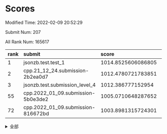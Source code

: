 # Scores

Modified Time: 2022-02-09 20:52:29

Submit Num: 207

All Rank Num: 165617

| rank |               submit               |       score        |       sigma        | pk_num |
| :--- | :--------------------------------- | :----------------- | :----------------- | :----- |
| 1    | jsonzb.test.test_1                 | 1014.8525606086805 | 0.8503292599561253 | 3203   |
| 2    | cpp.21_12_24.submission-2b2ea0d7   | 1012.4780721783851 | 0.8211589918907469 | 3199   |
| 3    | jsonzb.test.submission_level_4     | 1012.386777152954  | 0.8024364067218239 | 3203   |
| 55   | cpp.2022_01_09.submission-5b0e3de2 | 1005.0710648287652 | 0.7237282494533025 | 3203   |
| 72   | cpp.2022_01_09.submission-816672bd | 1003.8981315724301 | 0.7207803008846484 | 3204   |


<details>
<summary>全部</summary>

| rank |                 submit                 |       score        |       sigma        | pk_num |
| :--- | :------------------------------------- | :----------------- | :----------------- | :----- |
| 1    | jsonzb.test.test_1                     | 1014.8525606086805 | 0.8503292599561253 | 3203   |
| 2    | cpp.21_12_24.submission-2b2ea0d7       | 1012.4780721783851 | 0.8211589918907469 | 3199   |
| 3    | jsonzb.test.submission_level_4         | 1012.386777152954  | 0.8024364067218239 | 3203   |
| 4    | gobigger.level_3.submission_level_3_46 | 1011.7395742335849 | 0.7662989588143981 | 3202   |
| 5    | gobigger.level_3.submission_level_3_24 | 1011.4591056931872 | 0.7681206852623095 | 3205   |
| 6    | gobigger.level_3.submission_level_3_36 | 1011.1282556684807 | 0.7684555239386011 | 3199   |
| 7    | gobigger.level_3.submission_level_3_28 | 1010.9977895226153 | 0.787688241740524  | 3200   |
| 8    | gobigger.level_3.submission_level_3_19 | 1010.9792737094325 | 0.7714631888693585 | 3198   |
| 9    | gobigger.level_3.submission_level_3_7  | 1010.8719148446845 | 0.7699732188976879 | 3201   |
| 10   | gobigger.level_3.submission_level_3_0  | 1010.8366462857205 | 0.7611846417482707 | 3201   |
| 11   | gobigger.level_3.submission_level_3_40 | 1010.79714503203   | 0.775565922636594  | 3194   |
| 12   | gobigger.level_3.submission_level_3_41 | 1010.7233722318751 | 0.7538406372774548 | 3191   |
| 13   | gobigger.level_3.submission_level_3_15 | 1010.5870913637203 | 0.7694390766738967 | 3204   |
| 14   | gobigger.level_3.submission_level_3_39 | 1010.5456791050004 | 0.7732993001298749 | 3198   |
| 15   | gobigger.level_3.submission_level_3_31 | 1010.5409738763632 | 0.776369584902778  | 3201   |
| 16   | gobigger.level_3.submission_level_3_22 | 1010.5404182366243 | 0.7824667502845039 | 3204   |
| 17   | gobigger.level_3.submission_level_3_20 | 1010.5336376187194 | 0.7810834471639361 | 3201   |
| 18   | gobigger.level_3.submission_level_3_1  | 1010.5105089576704 | 0.773369784332845  | 3206   |
| 19   | gobigger.level_3.submission_level_3_32 | 1010.49406399445   | 0.751783349356817  | 3201   |
| 20   | gobigger.level_3.submission_level_3_43 | 1010.4561072603225 | 0.7736317265727168 | 3202   |
| 21   | gobigger.level_3.submission_level_3_8  | 1010.4477979804374 | 0.7580150038502079 | 3196   |
| 22   | gobigger.level_3.submission_level_3_21 | 1010.4386603707427 | 0.7572863183940195 | 3196   |
| 23   | gobigger.level_3.submission_level_3_34 | 1010.4072565235149 | 0.749736096384464  | 3202   |
| 24   | gobigger.level_3.submission_level_3_12 | 1010.3595587461938 | 0.7606166327000153 | 3201   |
| 25   | gobigger.level_3.submission_level_3_30 | 1010.3206563769276 | 0.7666377976675472 | 3202   |
| 26   | gobigger.level_3.submission_level_3_11 | 1010.3187384672025 | 0.7676103557080014 | 3198   |
| 27   | gobigger.level_3.submission_level_3_48 | 1010.2988645670547 | 0.7957422844234255 | 3203   |
| 28   | gobigger.level_3.submission_level_3_25 | 1010.2722458047681 | 0.7793900406624752 | 3194   |
| 29   | gobigger.level_3.submission_level_3_2  | 1010.1560361055626 | 0.7582294589560985 | 3199   |
| 30   | gobigger.level_3.submission_level_3_47 | 1010.1115122856066 | 0.751243893380514  | 3196   |
| 31   | gobigger.level_3.submission_level_3_10 | 1009.9609059787886 | 0.7714269705605655 | 3204   |
| 32   | gobigger.level_3.submission_level_3_27 | 1009.9102913392637 | 0.7761816181043787 | 3199   |
| 33   | gobigger.level_3.submission_level_3_42 | 1009.8804606236056 | 0.7582247960303834 | 3198   |
| 34   | gobigger.level_3.submission_level_3_29 | 1009.8773571328092 | 0.770440975024385  | 3198   |
| 35   | gobigger.level_3.submission_level_3_35 | 1009.8716133155142 | 0.7497741944710503 | 3196   |
| 36   | gobigger.level_3.submission_level_3_14 | 1009.836071377405  | 0.7647664152823282 | 3199   |
| 37   | gobigger.level_3.submission_level_3_23 | 1009.7615341986472 | 0.7407198769280434 | 3201   |
| 38   | gobigger.level_3.submission_level_3_26 | 1009.7595162676932 | 0.7592358859768515 | 3199   |
| 39   | gobigger.level_3.submission_level_3_4  | 1009.5763550447967 | 0.7417064110546141 | 3205   |
| 40   | gobigger.level_3.submission_level_3_9  | 1009.5193959643839 | 0.7449802068587988 | 3201   |
| 41   | gobigger.level_3.submission_level_3_16 | 1009.4944580104054 | 0.7639144480248105 | 3197   |
| 42   | gobigger.level_3.submission_level_3_5  | 1009.4843660905485 | 0.7579557299661671 | 3197   |
| 43   | gobigger.level_3.submission_level_3_3  | 1009.4601422742563 | 0.7357946272425605 | 3201   |
| 44   | gobigger.level_3.submission_level_3_17 | 1009.4510482299511 | 0.7525665845263109 | 3204   |
| 45   | gobigger.level_3.submission_level_3_18 | 1009.343785859487  | 0.7640737826163526 | 3199   |
| 46   | gobigger.level_3.submission_level_3_44 | 1009.3348013228573 | 0.7615432550985995 | 3202   |
| 47   | gobigger.level_3.submission_level_3_6  | 1009.208892187364  | 0.7561789563004754 | 3199   |
| 48   | gobigger.level_3.submission_level_3_45 | 1009.1997101838541 | 0.7210410594414701 | 3202   |
| 49   | gobigger.level_3.submission_level_3_38 | 1009.1479055732004 | 0.7416852235521307 | 3200   |
| 50   | gobigger.level_3.submission_level_3_13 | 1009.0564989423    | 0.7561954009564096 | 3199   |
| 51   | gobigger.level_3.submission_level_3_49 | 1008.8178637483139 | 0.7424851098909176 | 3205   |
| 52   | gobigger.level_3.submission_level_3_37 | 1008.74063488156   | 0.7448077643090641 | 3196   |
| 53   | gobigger.level_3.submission_level_3_33 | 1008.2126825163243 | 0.7419732477727755 | 3201   |
| 54   | gobigger.level_1.submission_level_1_17 | 1005.1994039238122 | 0.7174775853145011 | 3203   |
| 55   | cpp.2022_01_09.submission-5b0e3de2     | 1005.0710648287652 | 0.7237282494533025 | 3203   |
| 56   | gobigger.level_1.submission_level_1_19 | 1004.9970244706413 | 0.7123322534900381 | 3199   |
| 57   | gobigger.level_1.submission_level_1_26 | 1004.9258564754556 | 0.7166773355016566 | 3202   |
| 58   | gobigger.level_1.submission_level_1_31 | 1004.8384778140082 | 0.7123336106249949 | 3201   |
| 59   | gobigger.level_1.submission_level_1_1  | 1004.5811187476617 | 0.7093647179960546 | 3202   |
| 60   | gobigger.level_1.submission_level_1_41 | 1004.4508817193057 | 0.718024708858299  | 3195   |
| 61   | gobigger.level_1.submission_level_1_23 | 1004.3472466305343 | 0.7272944274381208 | 3204   |
| 62   | gobigger.level_1.submission_level_1_36 | 1004.3321447959024 | 0.7315792706669451 | 3203   |
| 63   | gobigger.level_1.submission_level_1_7  | 1004.3208433878877 | 0.7232112374942214 | 3199   |
| 64   | gobigger.level_1.submission_level_1_10 | 1004.254190644161  | 0.7213206870564643 | 3206   |
| 65   | gobigger.level_1.submission_level_1_48 | 1004.2488361423227 | 0.7097720206065029 | 3200   |
| 66   | gobigger.level_1.submission_level_1_46 | 1004.2140892617458 | 0.7215775585444879 | 3202   |
| 67   | gobigger.level_1.submission_level_1_13 | 1004.2114801739551 | 0.701556384707826  | 3200   |
| 68   | gobigger.level_1.submission_level_1_18 | 1004.181709940563  | 0.7151356938322072 | 3203   |
| 69   | gobigger.level_1.submission_level_1_14 | 1004.1500896135176 | 0.7314446833790959 | 3201   |
| 70   | gobigger.level_1.submission_level_1_49 | 1003.9806192126382 | 0.7158753341207806 | 3201   |
| 71   | gobigger.level_1.submission_level_1_4  | 1003.9406191939445 | 0.7206088644014248 | 3199   |
| 72   | cpp.2022_01_09.submission-816672bd     | 1003.8981315724301 | 0.7207803008846484 | 3204   |
| 73   | gobigger.level_1.submission_level_1_38 | 1003.7964594836443 | 0.7137425829794721 | 3196   |
| 74   | gobigger.level_1.submission_level_1_20 | 1003.7389561607371 | 0.707649670280761  | 3200   |
| 75   | gobigger.level_1.submission_level_1_34 | 1003.5567848793717 | 0.7140928241778535 | 3199   |
| 76   | gobigger.level_1.submission_level_1_2  | 1003.5292101594522 | 0.7034706174484106 | 3204   |
| 77   | gobigger.level_1.submission_level_1_43 | 1003.5216854471747 | 0.7171184745190745 | 3205   |
| 78   | gobigger.level_1.submission_level_1_21 | 1003.4263110675068 | 0.7241384630793825 | 3201   |
| 79   | gobigger.level_1.submission_level_1_29 | 1003.3905553317037 | 0.7177291497682464 | 3200   |
| 80   | gobigger.level_1.submission_level_1_8  | 1003.3830113432178 | 0.7064370325572766 | 3199   |
| 81   | gobigger.level_1.submission_level_1_33 | 1003.3485247340452 | 0.7186257556575347 | 3196   |
| 82   | gobigger.level_1.submission_level_1_3  | 1003.3304927752811 | 0.7009930951013175 | 3206   |
| 83   | gobigger.level_1.submission_level_1_9  | 1003.3258840252782 | 0.718128189609535  | 3205   |
| 84   | gobigger.level_1.submission_level_1_11 | 1003.2950111957663 | 0.7219336299558081 | 3203   |
| 85   | gobigger.level_1.submission_level_1_27 | 1003.2502610697626 | 0.7213486419880742 | 3194   |
| 86   | gobigger.level_1.submission_level_1_6  | 1003.2025428063598 | 0.7198586093174492 | 3197   |
| 87   | gobigger.level_1.submission_level_1_28 | 1003.1011044194778 | 0.7174390250231318 | 3202   |
| 88   | gobigger.level_1.submission_level_1_24 | 1003.0830556849093 | 0.7245563899940362 | 3204   |
| 89   | gobigger.level_1.submission_level_1_40 | 1003.0495205989442 | 0.7178063365874234 | 3202   |
| 90   | gobigger.level_1.submission_level_1_39 | 1003.0044269886503 | 0.7206938943127561 | 3200   |
| 91   | gobigger.level_1.submission_level_1_35 | 1002.9796293547087 | 0.7149986802866665 | 3200   |
| 92   | gobigger.level_1.submission_level_1_32 | 1002.9149336978633 | 0.7109256529736053 | 3199   |
| 93   | gobigger.level_1.submission_level_1_12 | 1002.8853068481018 | 0.7275288944039138 | 3202   |
| 94   | gobigger.level_1.submission_level_1_30 | 1002.6919035883565 | 0.7232221919568182 | 3200   |
| 95   | gobigger.level_1.submission_level_1_15 | 1002.6755891441637 | 0.7138551139259887 | 3203   |
| 96   | gobigger.level_1.submission_level_1_25 | 1002.5978613429908 | 0.7102697254764972 | 3203   |
| 97   | gobigger.level_1.submission_level_1_44 | 1002.5706908674866 | 0.7201437261214308 | 3204   |
| 98   | gobigger.level_1.submission_level_1_16 | 1002.514974504883  | 0.7135660227666674 | 3196   |
| 99   | gobigger.level_1.submission_level_1_42 | 1002.3248590608364 | 0.7233777929968793 | 3201   |
| 100  | gobigger.level_1.submission_level_1_0  | 1002.2989326036653 | 0.7167943728385049 | 3206   |
| 101  | gobigger.level_1.submission_level_1_47 | 1002.2436526976741 | 0.7143843138883752 | 3199   |
| 102  | gobigger.level_1.submission_level_1_5  | 1001.9691792385212 | 0.7213485023915213 | 3197   |
| 103  | gobigger.level_1.submission_level_1_22 | 1001.769802900746  | 0.7148716381693038 | 3201   |
| 104  | gobigger.level_1.submission_level_1_37 | 1001.7531359191177 | 0.7104716334905308 | 3202   |
| 105  | gobigger.level_1.submission_level_1_45 | 1001.6829244745164 | 0.7109336942752009 | 3197   |
| 106  | gobigger.random.submission_random_27   | 997.8330651502155  | 0.7141695722023254 | 3199   |
| 107  | gobigger.random.submission_random_42   | 997.425297138087   | 0.7061225860438233 | 3200   |
| 108  | gobigger.random.submission_random_41   | 997.3272817198985  | 0.7032181482747487 | 3207   |
| 109  | gobigger.random.submission_random_16   | 996.9703350035346  | 0.7071024500269474 | 3204   |
| 110  | gobigger.random.submission_random_31   | 996.6903664512031  | 0.7295701706266532 | 3197   |
| 111  | gobigger.random.submission_random_24   | 996.5257950603348  | 0.712964258612698  | 3199   |
| 112  | gobigger.random.submission_random_8    | 996.52306909748    | 0.7016349452275868 | 3200   |
| 113  | gobigger.random.submission_random_49   | 996.3929132889385  | 0.7141041771782596 | 3199   |
| 114  | gobigger.random.submission_random_48   | 996.3816338524545  | 0.6992566783174933 | 3199   |
| 115  | gobigger.random.submission_random_12   | 996.293116597575   | 0.7198552404713804 | 3200   |
| 116  | gobigger.random.submission_random_11   | 996.2764580941653  | 0.7107166037970333 | 3196   |
| 117  | gobigger.random.submission_random_5    | 996.1271952563651  | 0.7201481032577103 | 3200   |
| 118  | gobigger.random.submission_random_4    | 996.1190446293781  | 0.7252579841795448 | 3201   |
| 119  | gobigger.random.submission_random_35   | 996.1149179373841  | 0.7222949133940112 | 3200   |
| 120  | gobigger.random.submission_random_30   | 996.0992644455577  | 0.70860679699097   | 3201   |
| 121  | gobigger.random.submission_random_14   | 996.0863784310251  | 0.7071083305410805 | 3195   |
| 122  | gobigger.random.submission_random_46   | 996.0738303416249  | 0.7112897798505367 | 3204   |
| 123  | gobigger.random.submission_random_34   | 996.0599244442614  | 0.7058494127798622 | 3198   |
| 124  | gobigger.random.submission_random_26   | 995.9983191813586  | 0.70005929194871   | 3201   |
| 125  | gobigger.random.submission_random_29   | 995.9686027099157  | 0.722086656711253  | 3197   |
| 126  | gobigger.random.submission_random_13   | 995.828551053973   | 0.7185857532860965 | 3199   |
| 127  | gobigger.random.submission_random_0    | 995.8042823495005  | 0.7129673317275187 | 3204   |
| 128  | gobigger.random.submission_random_7    | 995.7476431516037  | 0.7071949803625914 | 3198   |
| 129  | gobigger.random.submission_random_6    | 995.7346665894493  | 0.736521348381293  | 3199   |
| 130  | gobigger.random.submission_random_37   | 995.7177593945238  | 0.7074143718462881 | 3209   |
| 131  | gobigger.random.submission_random_3    | 995.6902131976617  | 0.7084934736625208 | 3200   |
| 132  | gobigger.random.submission_random_1    | 995.6892067203678  | 0.70051723356383   | 3196   |
| 133  | gobigger.random.submission_random_2    | 995.6328567707932  | 0.7186150788633421 | 3199   |
| 134  | gobigger.random.submission_random_47   | 995.5695490725183  | 0.7071969547285945 | 3199   |
| 135  | gobigger.random.submission_random_18   | 995.5495772972813  | 0.7189682858655003 | 3195   |
| 136  | gobigger.random.submission_random_40   | 995.5063527625036  | 0.72120673374721   | 3204   |
| 137  | gobigger.random.submission_random_19   | 995.4878552357035  | 0.7261817346089866 | 3205   |
| 138  | gobigger.random.submission_random_28   | 995.4451829542558  | 0.7263691439354475 | 3194   |
| 139  | gobigger.random.submission_random_17   | 995.4250128401717  | 0.7139536682767658 | 3200   |
| 140  | gobigger.random.submission_random_33   | 995.3994966035643  | 0.6941846213546843 | 3200   |
| 141  | gobigger.random.submission_random_10   | 995.3962395468128  | 0.7229702610648844 | 3202   |
| 142  | gobigger.random.submission_random_36   | 995.3840095825176  | 0.7173077933253592 | 3201   |
| 143  | gobigger.random.submission_random_32   | 995.3743809169899  | 0.7067155175133764 | 3199   |
| 144  | gobigger.random.submission_random_25   | 995.3423740652844  | 0.7147068915417523 | 3200   |
| 145  | gobigger.random.submission_random_22   | 995.3339005217462  | 0.6994274050711904 | 3203   |
| 146  | gobigger.random.submission_random_39   | 995.2447247919815  | 0.7142390905510914 | 3199   |
| 147  | gobigger.random.submission_random_43   | 995.2343684016083  | 0.7133496473368656 | 3201   |
| 148  | gobigger.random.submission_random_15   | 995.1919562745535  | 0.7063884119015033 | 3202   |
| 149  | gobigger.random.submission_random_9    | 995.1336061160647  | 0.737536385655903  | 3205   |
| 150  | gobigger.random.submission_random_44   | 995.0774805515535  | 0.7099117782347625 | 3207   |
| 151  | gobigger.random.submission_random_45   | 995.0351048454356  | 0.7193944913332159 | 3196   |
| 152  | gobigger.random.submission_random_38   | 994.9400215909855  | 0.7134742841015891 | 3199   |
| 153  | gobigger.random.submission_random_20   | 994.8096122249551  | 0.7137344812153774 | 3195   |
| 154  | gobigger.random.submission_random_21   | 994.8060381709457  | 0.7245853497577733 | 3200   |
| 155  | gobigger.random.submission_random_23   | 994.5253397771675  | 0.7290317790046223 | 3198   |
| 156  | gobigger.level_2.submission_level_2_15 | 993.7871892174006  | 0.7396919146928083 | 3202   |
| 157  | gobigger.level_2.submission_level_2_25 | 993.5303047619243  | 0.7402076516201122 | 3201   |
| 158  | gobigger.level_2.submission_level_2_37 | 993.5163586160463  | 0.7379976983728433 | 3195   |
| 159  | gobigger.level_2.submission_level_2_40 | 993.4370370476195  | 0.7441173569077246 | 3202   |
| 160  | gobigger.level_2.submission_level_2_31 | 993.3154423421018  | 0.7522718516467771 | 3206   |
| 161  | gobigger.level_2.submission_level_2_36 | 993.3000483531529  | 0.7192343507676434 | 3201   |
| 162  | gobigger.level_2.submission_level_2_0  | 993.0354340207699  | 0.734096680972917  | 3204   |
| 163  | gobigger.level_2.submission_level_2_46 | 993.0334191469406  | 0.7470430385756212 | 3200   |
| 164  | gobigger.level_2.submission_level_2_7  | 992.7221813966642  | 0.7553836499682863 | 3199   |
| 165  | gobigger.level_2.submission_level_2_17 | 992.7196872916464  | 0.7348614276189093 | 3198   |
| 166  | gobigger.level_2.submission_level_2_5  | 992.6290203361523  | 0.7535200287830178 | 3202   |
| 167  | gobigger.level_2.submission_level_2_22 | 992.5888360744362  | 0.7260188846584104 | 3200   |
| 168  | gobigger.level_2.submission_level_2_30 | 992.5444111925242  | 0.7429107767791794 | 3204   |
| 169  | gobigger.level_2.submission_level_2_45 | 992.4469909632804  | 0.7499637491685194 | 3203   |
| 170  | gobigger.level_2.submission_level_2_4  | 992.4131951111667  | 0.7426789129909321 | 3199   |
| 171  | gobigger.level_2.submission_level_2_6  | 992.3362046845727  | 0.7476709230285102 | 3198   |
| 172  | gobigger.level_2.submission_level_2_19 | 992.3023318001707  | 0.7337858743579406 | 3207   |
| 173  | gobigger.level_2.submission_level_2_42 | 992.2799536029212  | 0.7383840589297046 | 3201   |
| 174  | gobigger.level_2.submission_level_2_12 | 992.2679809781835  | 0.7360255137472519 | 3202   |
| 175  | gobigger.level_2.submission_level_2_20 | 992.0747680407385  | 0.7445640969535402 | 3199   |
| 176  | gobigger.level_2.submission_level_2_11 | 991.8933278428067  | 0.7436820276776949 | 3200   |
| 177  | gobigger.level_2.submission_level_2_13 | 991.8386188140443  | 0.7512003091041715 | 3204   |
| 178  | gobigger.level_2.submission_level_2_14 | 991.6846539402517  | 0.7427046348246968 | 3195   |
| 179  | gobigger.level_2.submission_level_2_18 | 991.6754937893452  | 0.749177960804262  | 3200   |
| 180  | gobigger.level_2.submission_level_2_24 | 991.6597885299765  | 0.7403528495599457 | 3196   |
| 181  | gobigger.level_2.submission_level_2_9  | 991.6595061168592  | 0.7605184844649754 | 3198   |
| 182  | gobigger.level_2.submission_level_2_44 | 991.5337091714952  | 0.7695450909175702 | 3199   |
| 183  | gobigger.level_2.submission_level_2_34 | 991.5049777207038  | 0.7483885651002727 | 3197   |
| 184  | gobigger.level_2.submission_level_2_23 | 991.489195212292   | 0.7323140707399202 | 3201   |
| 185  | gobigger.level_2.submission_level_2_2  | 991.4841388873336  | 0.7591871918358672 | 3195   |
| 186  | gobigger.level_2.submission_level_2_41 | 991.440723014103   | 0.7658839487746216 | 3204   |
| 187  | gobigger.level_2.submission_level_2_39 | 991.3701994266453  | 0.7366743828768525 | 3203   |
| 188  | gobigger.level_2.submission_level_2_1  | 991.34741073848    | 0.7584599435926186 | 3203   |
| 189  | gobigger.level_2.submission_level_2_27 | 991.3275226782865  | 0.7674868475727824 | 3197   |
| 190  | gobigger.level_2.submission_level_2_48 | 991.3218509914863  | 0.7732294672262208 | 3202   |
| 191  | gobigger.level_2.submission_level_2_47 | 991.3149923470702  | 0.7517391540127413 | 3198   |
| 192  | gobigger.level_2.submission_level_2_10 | 991.272358170335   | 0.7707438999482676 | 3197   |
| 193  | gobigger.level_2.submission_level_2_32 | 991.1794502809755  | 0.7523623720153417 | 3200   |
| 194  | gobigger.level_2.submission_level_2_38 | 991.1766376280401  | 0.7406350129946896 | 3200   |
| 195  | gobigger.level_2.submission_level_2_21 | 991.0494462736184  | 0.7547177375656247 | 3201   |
| 196  | gobigger.level_2.submission_level_2_3  | 990.9761571686979  | 0.759830147436836  | 3197   |
| 197  | gobigger.level_2.submission_level_2_29 | 990.8052234565591  | 0.7620809227522293 | 3197   |
| 198  | gobigger.level_2.submission_level_2_33 | 990.7668369081302  | 0.7632286995708233 | 3203   |
| 199  | gobigger.level_2.submission_level_2_28 | 990.7642545764814  | 0.7463903004670263 | 3204   |
| 200  | gobigger.level_2.submission_level_2_43 | 990.7148807576357  | 0.767710627771084  | 3199   |
| 201  | gobigger.level_2.submission_level_2_8  | 990.5566901504232  | 0.7625345651481643 | 3198   |
| 202  | gobigger.level_2.submission_level_2_26 | 990.5310947268355  | 0.7501173823045915 | 3199   |
| 203  | gobigger.level_2.submission_level_2_49 | 990.5147019778607  | 0.761660701181175  | 3200   |
| 204  | gobigger.level_2.submission_level_2_16 | 990.3678965526884  | 0.7885363816613833 | 3201   |
| 205  | gobigger.level_2.submission_level_2_35 | 990.1472714129978  | 0.7827958284014035 | 3202   |
| 206  | gobigger.none.submission_none_1        | 979.1942605773874  | 1.2241523119028757 | 3201   |
| 207  | gobigger.none.submission_none_0        | 978.2523217028807  | 1.2161405252309585 | 3200   |

</details>